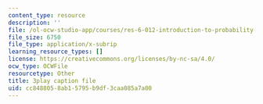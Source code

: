 ```yaml
---
content_type: resource
description: ''
file: /ol-ocw-studio-app/courses/res-6-012-introduction-to-probability-spring-2018/cc8488058ab15795b9df3caa085a7a00_VJhDWandNwc.vtt
file_size: 6750
file_type: application/x-subrip
learning_resource_types: []
license: https://creativecommons.org/licenses/by-nc-sa/4.0/
ocw_type: OCWFile
resourcetype: Other
title: 3play caption file
uid: cc848805-8ab1-5795-b9df-3caa085a7a00
---
```

